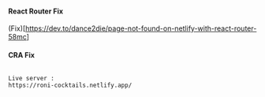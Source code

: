 #### React Router Fix

(Fix)[https://dev.to/dance2die/page-not-found-on-netlify-with-react-router-58mc]

#### CRA Fix

```

Live server : 
https://roni-cocktails.netlify.app/

```
